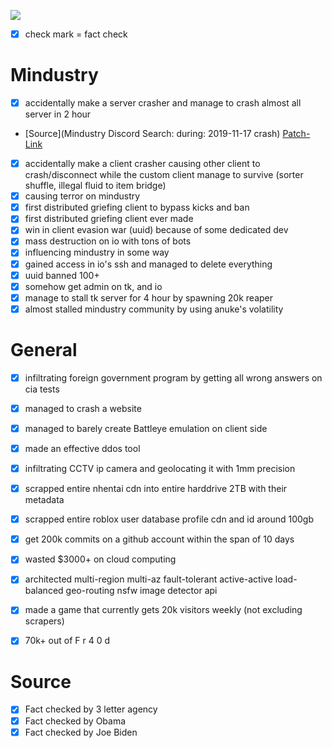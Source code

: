 ![](https://cdn.discordapp.com/attachments/796869250533818418/801986737856839680/unknown.png)
- [x] check mark = fact check
# Mindustry

- [x] accidentally make a server crasher and manage to crash almost all server in 2 hour
- [Source](Mindustry Discord Search: during: 2019-11-17 crash) [Patch-Link](https://discord.com/channels/391020510269669376/396416151032299521/645572630707044378)
- [x] accidentally make a client crasher causing other client to crash/disconnect while the custom client manage to survive (sorter shuffle, illegal fluid to item bridge) 
- [x] causing terror on mindustry 
- [x] first distributed griefing client to bypass kicks and ban
- [x] first distributed griefing client ever made 
- [x] win in client evasion war (uuid) because of some dedicated dev 
- [x] mass destruction on io with tons of bots
- [x] influencing mindustry in some way
- [x] gained access in io's ssh and managed to delete everything
- [x] uuid banned 100+ 
- [x] somehow get admin on tk, and io 
- [x] manage to stall tk server for 4 hour by spawning 20k reaper
- [x] almost stalled mindustry community by using anuke's volatility
# General

- [x] infiltrating foreign government program by getting all wrong answers on cia tests
- [x] managed to crash a website
- [x] managed to barely create Battleye emulation on client side 
- [x] made an effective ddos tool
- [x] infiltrating CCTV ip camera and geolocating it with 1mm precision
- [x] scrapped entire nhentai cdn into entire harddrive 2TB with their metadata
- [x] scrapped entire roblox user database profile cdn and id around 100gb
- [x] get 200k commits on a github account within the span of 10 days
- [x] wasted $3000+ on cloud computing
- [x] architected multi-region multi-az fault-tolerant active-active load-balanced geo-routing nsfw image detector api
- [x] made a game that currently gets 20k visitors weekly (not excluding scrapers)
- [x] 70k+ out of F r 4 0 d 


# Source
- [x] Fact checked by 3 letter agency
- [x] Fact checked by Obama
- [x] Fact checked by Joe Biden
